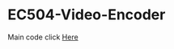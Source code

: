 # EC504-Video-Encoder
Main code click [Here](https://github.com/jefflin96/EC504-Video-Encoder/blob/master/markshi/)
